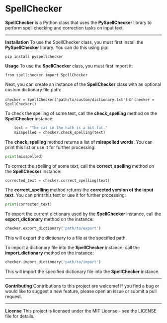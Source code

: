 # SpellChecker


**SpellChecker** is a Python class that uses the **PySpellChecker** library to perform spell checking and correction tasks on input text.

------------



**Installation**
To use the SpellChecker class, you must first install the **PySpellChecker** library. You can do this using pip:

`pip install pyspellchecker`

**Usage**
To use the **SpellChecker** class, you must first import it:

`from spellchecker import SpellChecker`

Next, you can create an instance of the **SpellChecker** class with an optional custom dictionary file path:


`checker = SpellChecker('path/to/custom/dictionary.txt')`
or
`checker = SpellChecker()`

To check the spelling of some text, call the **check_spelling** method on the **SpellChecker** instance:



```python
    text = "The cat in the hath is a bit fat."
    misspelled = checker.check_spelling(text)
```
	

The **check_spelling** method returns a list of **misspelled words**. You can print this list or use it for further processing:

   ```python
 print(misspelled)
```
	

To correct the spelling of some text, call the **correct_spelling** method on the **SpellChecker** instance:



```python
corrected_text = checker.correct_spelling(text)
```

The **correct_spelling** method returns the **corrected version of the input text**. You can print this text or use it for further processing:

```python
print(corrected_text)
```

To export the current dictionary used by the **SpellChecker** instance, call the **export_dictionary** method on the instance:


```python
checker.export_dictionary('path/to/export')
```

This will export the dictionary to a file at the specified path.

To import a dictionary file into the **SpellChecker** instance, call the **import_dictionary** method on the instance:


```python
checker.import_dictionary('path/to/import')
```

This will import the specified dictionary file into the **SpellChecker** instance.

------------


**Contributing**
Contributions to this project are welcome! If you find a bug or would like to suggest a new feature, please open an issue or submit a pull request.

------------


**License**
This project is licensed under the MIT License - see the LICENSE file for details.
